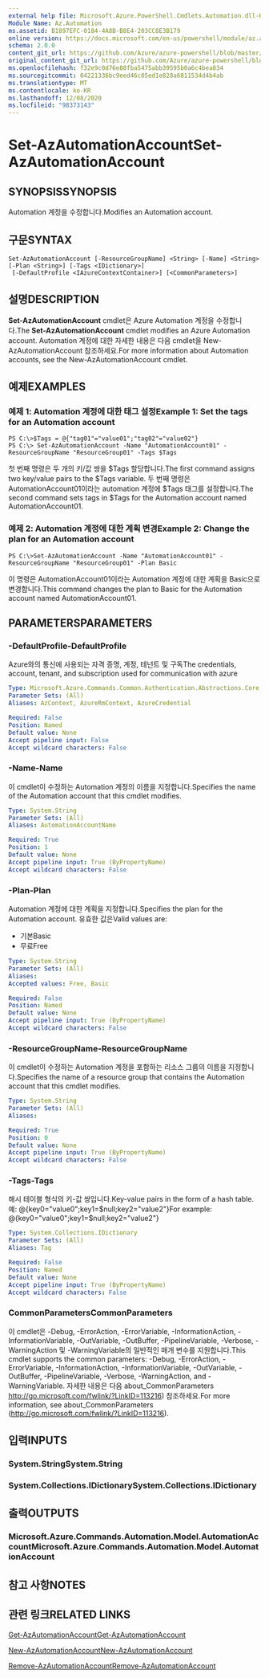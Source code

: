 ```yaml
---
external help file: Microsoft.Azure.PowerShell.Cmdlets.Automation.dll-Help.xml
Module Name: Az.Automation
ms.assetid: B1897EFC-0184-4A8B-B8E4-203CC8E3B179
online version: https://docs.microsoft.com/en-us/powershell/module/az.automation/set-azautomationaccount
schema: 2.0.0
content_git_url: https://github.com/Azure/azure-powershell/blob/master/src/Automation/Automation/help/Set-AzAutomationAccount.md
original_content_git_url: https://github.com/Azure/azure-powershell/blob/master/src/Automation/Automation/help/Set-AzAutomationAccount.md
ms.openlocfilehash: f32e9c0d76e88fba5475abb39595b0a6c4bea834
ms.sourcegitcommit: 04221336bc9eed46c05ed1e828a6811534d4b4ab
ms.translationtype: MT
ms.contentlocale: ko-KR
ms.lasthandoff: 12/08/2020
ms.locfileid: "98373143"
---
```

# <span data-ttu-id="36e75-101">Set-AzAutomationAccount</span><span class="sxs-lookup"><span data-stu-id="36e75-101">Set-AzAutomationAccount</span></span>

## <span data-ttu-id="36e75-102">SYNOPSIS</span><span class="sxs-lookup"><span data-stu-id="36e75-102">SYNOPSIS</span></span>
<span data-ttu-id="36e75-103">Automation 계정을 수정합니다.</span><span class="sxs-lookup"><span data-stu-id="36e75-103">Modifies an Automation account.</span></span>

## <span data-ttu-id="36e75-104">구문</span><span class="sxs-lookup"><span data-stu-id="36e75-104">SYNTAX</span></span>

```
Set-AzAutomationAccount [-ResourceGroupName] <String> [-Name] <String> [-Plan <String>] [-Tags <IDictionary>]
 [-DefaultProfile <IAzureContextContainer>] [<CommonParameters>]
```

## <span data-ttu-id="36e75-105">설명</span><span class="sxs-lookup"><span data-stu-id="36e75-105">DESCRIPTION</span></span>
<span data-ttu-id="36e75-106">**Set-AzAutomationAccount** cmdlet은 Azure Automation 계정을 수정합니다.</span><span class="sxs-lookup"><span data-stu-id="36e75-106">The **Set-AzAutomationAccount** cmdlet modifies an Azure Automation account.</span></span>
<span data-ttu-id="36e75-107">Automation 계정에 대한 자세한 내용은 다음 cmdlet을 New-AzAutomationAccount 참조하세요.</span><span class="sxs-lookup"><span data-stu-id="36e75-107">For more information about Automation accounts, see the New-AzAutomationAccount cmdlet.</span></span>

## <span data-ttu-id="36e75-108">예제</span><span class="sxs-lookup"><span data-stu-id="36e75-108">EXAMPLES</span></span>

### <span data-ttu-id="36e75-109">예제 1: Automation 계정에 대한 태그 설정</span><span class="sxs-lookup"><span data-stu-id="36e75-109">Example 1: Set the tags for an Automation account</span></span>
```
PS C:\>$Tags = @{"tag01"="value01";"tag02"="value02"}
PS C:\> Set-AzAutomationAccount -Name "AutomationAccount01" -ResourceGroupName "ResourceGroup01" -Tags $Tags
```

<span data-ttu-id="36e75-110">첫 번째 명령은 두 개의 키/값 쌍을 $Tags 할당합니다.</span><span class="sxs-lookup"><span data-stu-id="36e75-110">The first command assigns two key/value pairs to the $Tags variable.</span></span>
<span data-ttu-id="36e75-111">두 번째 명령은 AutomationAccount01이라는 automation 계정에 $Tags 태그를 설정합니다.</span><span class="sxs-lookup"><span data-stu-id="36e75-111">The second command sets tags in $Tags for the Automation account named AutomationAccount01.</span></span>

### <span data-ttu-id="36e75-112">예제 2: Automation 계정에 대한 계획 변경</span><span class="sxs-lookup"><span data-stu-id="36e75-112">Example 2: Change the plan for an Automation account</span></span>
```
PS C:\>Set-AzAutomationAccount -Name "AutomationAccount01" -ResourceGroupName "ResourceGroup01" -Plan Basic
```

<span data-ttu-id="36e75-113">이 명령은 AutomationAccount01이라는 Automation 계정에 대한 계획을 Basic으로 변경합니다.</span><span class="sxs-lookup"><span data-stu-id="36e75-113">This command changes the plan to Basic for the Automation account named AutomationAccount01.</span></span>

## <span data-ttu-id="36e75-114">PARAMETERS</span><span class="sxs-lookup"><span data-stu-id="36e75-114">PARAMETERS</span></span>

### <span data-ttu-id="36e75-115">-DefaultProfile</span><span class="sxs-lookup"><span data-stu-id="36e75-115">-DefaultProfile</span></span>
<span data-ttu-id="36e75-116">Azure와의 통신에 사용되는 자격 증명, 계정, 테넌트 및 구독</span><span class="sxs-lookup"><span data-stu-id="36e75-116">The credentials, account, tenant, and subscription used for communication with azure</span></span>

```yaml
Type: Microsoft.Azure.Commands.Common.Authentication.Abstractions.Core.IAzureContextContainer
Parameter Sets: (All)
Aliases: AzContext, AzureRmContext, AzureCredential

Required: False
Position: Named
Default value: None
Accept pipeline input: False
Accept wildcard characters: False
```

### <span data-ttu-id="36e75-117">-Name</span><span class="sxs-lookup"><span data-stu-id="36e75-117">-Name</span></span>
<span data-ttu-id="36e75-118">이 cmdlet이 수정하는 Automation 계정의 이름을 지정합니다.</span><span class="sxs-lookup"><span data-stu-id="36e75-118">Specifies the name of the Automation account that this cmdlet modifies.</span></span>

```yaml
Type: System.String
Parameter Sets: (All)
Aliases: AutomationAccountName

Required: True
Position: 1
Default value: None
Accept pipeline input: True (ByPropertyName)
Accept wildcard characters: False
```

### <span data-ttu-id="36e75-119">-Plan</span><span class="sxs-lookup"><span data-stu-id="36e75-119">-Plan</span></span>
<span data-ttu-id="36e75-120">Automation 계정에 대한 계획을 지정합니다.</span><span class="sxs-lookup"><span data-stu-id="36e75-120">Specifies the plan for the Automation account.</span></span>
<span data-ttu-id="36e75-121">유효한 값은</span><span class="sxs-lookup"><span data-stu-id="36e75-121">Valid values are:</span></span>
- <span data-ttu-id="36e75-122">기본</span><span class="sxs-lookup"><span data-stu-id="36e75-122">Basic</span></span>
- <span data-ttu-id="36e75-123">무료</span><span class="sxs-lookup"><span data-stu-id="36e75-123">Free</span></span>

```yaml
Type: System.String
Parameter Sets: (All)
Aliases:
Accepted values: Free, Basic

Required: False
Position: Named
Default value: None
Accept pipeline input: True (ByPropertyName)
Accept wildcard characters: False
```

### <span data-ttu-id="36e75-124">-ResourceGroupName</span><span class="sxs-lookup"><span data-stu-id="36e75-124">-ResourceGroupName</span></span>
<span data-ttu-id="36e75-125">이 cmdlet이 수정하는 Automation 계정을 포함하는 리소스 그룹의 이름을 지정합니다.</span><span class="sxs-lookup"><span data-stu-id="36e75-125">Specifies the name of a resource group that contains the Automation account that this cmdlet modifies.</span></span>

```yaml
Type: System.String
Parameter Sets: (All)
Aliases:

Required: True
Position: 0
Default value: None
Accept pipeline input: True (ByPropertyName)
Accept wildcard characters: False
```

### <span data-ttu-id="36e75-126">-Tags</span><span class="sxs-lookup"><span data-stu-id="36e75-126">-Tags</span></span>
<span data-ttu-id="36e75-127">해시 테이블 형식의 키-값 쌍입니다.</span><span class="sxs-lookup"><span data-stu-id="36e75-127">Key-value pairs in the form of a hash table.</span></span> <span data-ttu-id="36e75-128">예: @{key0="value0";key1=$null;key2="value2"}</span><span class="sxs-lookup"><span data-stu-id="36e75-128">For example: @{key0="value0";key1=$null;key2="value2"}</span></span>

```yaml
Type: System.Collections.IDictionary
Parameter Sets: (All)
Aliases: Tag

Required: False
Position: Named
Default value: None
Accept pipeline input: True (ByPropertyName)
Accept wildcard characters: False
```

### <span data-ttu-id="36e75-129">CommonParameters</span><span class="sxs-lookup"><span data-stu-id="36e75-129">CommonParameters</span></span>
<span data-ttu-id="36e75-130">이 cmdlet은 -Debug, -ErrorAction, -ErrorVariable, -InformationAction, -InformationVariable, -OutVariable, -OutBuffer, -PipelineVariable, -Verbose, -WarningAction 및 -WarningVariable의 일반적인 매개 변수를 지원합니다.</span><span class="sxs-lookup"><span data-stu-id="36e75-130">This cmdlet supports the common parameters: -Debug, -ErrorAction, -ErrorVariable, -InformationAction, -InformationVariable, -OutVariable, -OutBuffer, -PipelineVariable, -Verbose, -WarningAction, and -WarningVariable.</span></span> <span data-ttu-id="36e75-131">자세한 내용은 다음 about_CommonParameters http://go.microsoft.com/fwlink/?LinkID=113216) 참조하세요.</span><span class="sxs-lookup"><span data-stu-id="36e75-131">For more information, see about_CommonParameters (http://go.microsoft.com/fwlink/?LinkID=113216).</span></span>

## <span data-ttu-id="36e75-132">입력</span><span class="sxs-lookup"><span data-stu-id="36e75-132">INPUTS</span></span>

### <span data-ttu-id="36e75-133">System.String</span><span class="sxs-lookup"><span data-stu-id="36e75-133">System.String</span></span>

### <span data-ttu-id="36e75-134">System.Collections.IDictionary</span><span class="sxs-lookup"><span data-stu-id="36e75-134">System.Collections.IDictionary</span></span>

## <span data-ttu-id="36e75-135">출력</span><span class="sxs-lookup"><span data-stu-id="36e75-135">OUTPUTS</span></span>

### <span data-ttu-id="36e75-136">Microsoft.Azure.Commands.Automation.Model.AutomationAccount</span><span class="sxs-lookup"><span data-stu-id="36e75-136">Microsoft.Azure.Commands.Automation.Model.AutomationAccount</span></span>

## <span data-ttu-id="36e75-137">참고 사항</span><span class="sxs-lookup"><span data-stu-id="36e75-137">NOTES</span></span>

## <span data-ttu-id="36e75-138">관련 링크</span><span class="sxs-lookup"><span data-stu-id="36e75-138">RELATED LINKS</span></span>

[<span data-ttu-id="36e75-139">Get-AzAutomationAccount</span><span class="sxs-lookup"><span data-stu-id="36e75-139">Get-AzAutomationAccount</span></span>](./Get-AzAutomationAccount.md)

[<span data-ttu-id="36e75-140">New-AzAutomationAccount</span><span class="sxs-lookup"><span data-stu-id="36e75-140">New-AzAutomationAccount</span></span>](./New-AzAutomationAccount.md)

[<span data-ttu-id="36e75-141">Remove-AzAutomationAccount</span><span class="sxs-lookup"><span data-stu-id="36e75-141">Remove-AzAutomationAccount</span></span>](./Remove-AzAutomationAccount.md)
